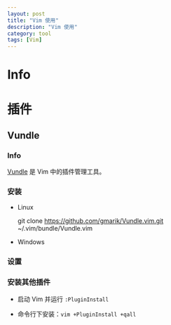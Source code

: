 ```yaml
---
layout: post
title: "Vim 使用"
description: "Vim 使用"
category: tool
tags: [Vim]
---
```



# Info

# 插件

## Vundle

### Info

[Vundle](https://github.com/gmarik/Vundle.vim) 是 Vim 中的插件管理工具。

### 安装

* Linux

	git clone https://github.com/gmarik/Vundle.vim.git ~/.vim/bundle/Vundle.vim

* Windows


### 设置

### 安装其他插件

* 启动 Vim 并运行 `:PluginInstall`

* 命令行下安装：`vim +PluginInstall +qall`

